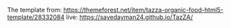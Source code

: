 The template from: https://themeforest.net/item/tazza-organic-food-html5-template/28332084
live: https://sayedayman24.github.io/TazZA/
 
